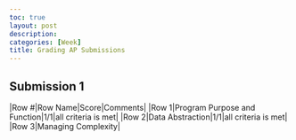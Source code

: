 ```yaml
---
toc: true
layout: post
description:
categories: [Week]
title: Grading AP Submissions
---
```


## Submission 1
|Row #|Row Name|Score|Comments|
|Row 1|Program Purpose and Function|1/1|all criteria is met|
|Row 2|Data Abstraction|1/1|all criteria is met|
|Row 3|Managing Complexity|